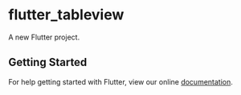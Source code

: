 # flutter_tableview

A new Flutter project.

## Getting Started

For help getting started with Flutter, view our online
[documentation](https://flutter.io/).
